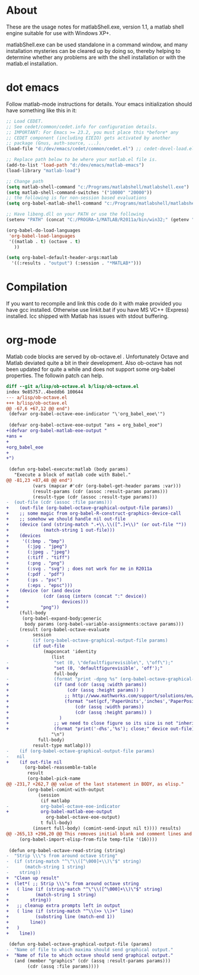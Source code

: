 About
=====

These are the usage notes for matlabShell.exe, version 1.1, a matlab
shell engine suitable for use with Windows XP+.

matlabShell.exe can be used standalone in a command window, and many
installation mysteries can be cleared up by doing so, thereby helping
to determine whether any problems are with the shell installation or
with the matlab.el installation.

dot emacs
=========

Follow matlab-mode instructions for details.
Your emacs initialization should have something like this in it:

```lisp
;; Load CEDET.
;; See cedet/common/cedet.info for configuration details.
;; IMPORTANT: For Emacs >= 23.2, you must place this *before* any
;; CEDET component (including EIEIO) gets activated by another 
;; package (Gnus, auth-source, ...).
(load-file "d:/dev/emacs/cedet/common/cedet.el") ;; cedet-devel-load.el")

;; Replace path below to be where your matlab.el file is.
(add-to-list 'load-path "d:/dev/emacs/matlab-emacs")
(load-library "matlab-load")

;; Change path
(setq matlab-shell-command "c:/Programs/matlabshell/matlabshell.exe")
(setq matlab-shell-command-switches '("10000" "20000"))
;; the following is for non-session based evaluations
(setq org-babel-matlab-shell-command "c:/Programs/matlabshell/matlabshell.cmd")

;; Have libeng.dll on your PATH or use the following
(setenv "PATH" (concat "C:/PROGRA~1/MATLAB/R2011a/bin/win32;" (getenv "PATH")))

(org-babel-do-load-languages
 'org-babel-load-languages
 '((matlab . t) (octave . t)
   ))

(setq org-babel-default-header-args:matlab
  '((:results . "output") (:session . "*MATLAB*")))
```

Compilation
===========

If you want to recompile and link this code do it with make provided you have gcc installed.
Otherwise use linkit.bat if you have MS VC++ (Express) installed.
lcc shipped with Matlab has issues with stdout buffering.

# org-mode

Matlab code blocks are served by ob-octave.el .
Unfortunately Octave and Matlab deviated quite a bit in their development.
Also ob-octave has not been updated for quite a while and does not support some org-babel properties.
The followin patch can help.

```patch
diff --git a/lisp/ob-octave.el b/lisp/ob-octave.el
index 9e85757..4beddb6 100644
--- a/lisp/ob-octave.el
+++ b/lisp/ob-octave.el
@@ -67,6 +67,12 @@ end")
 (defvar org-babel-octave-eoe-indicator "\'org_babel_eoe\'")
 
 (defvar org-babel-octave-eoe-output "ans = org_babel_eoe")
+(defvar org-babel-matlab-eoe-output "
+ans =
+
+org_babel_eoe
+
+")
 
 (defun org-babel-execute:matlab (body params)
   "Execute a block of matlab code with Babel."
@@ -81,23 +87,48 @@ end")
          (vars (mapcar #'cdr (org-babel-get-header params :var)))
          (result-params (cdr (assoc :result-params params)))
          (result-type (cdr (assoc :result-type params)))
-  (out-file (cdr (assoc :file params)))
+	 (out-file (org-babel-octave-graphical-output-file params))
+	 ;; some magic from org-babel-R-construct-graphics-device-call
+	 ;; somehow we should handle nil out-file
+	 (device (and (string-match ".+\\.\\([^.]+\\)" (or out-file ""))
+		      (match-string 1 out-file)))
+	 (devices
+	  '((:bmp . "bmp")
+	    (:jpg . "jpeg")
+	    (:jpeg . "jpeg")
+	    (:tiff . "tiff")
+	    (:png . "png")
+	    (:svg . "svg") ; does not work for me in R2011a
+	    (:pdf . "pdf")
+	    (:ps . "psc")
+	    (:eps . "epsc")))
+	 (device (or (and device
+			  (cdr (assq (intern (concat ":" device))
+				     devices)))
+		     "png"))
 	 (full-body
 	  (org-babel-expand-body:generic
 	   body params (org-babel-variable-assignments:octave params)))
 	 (result (org-babel-octave-evaluate
 		  session
-		  (if (org-babel-octave-graphical-output-file params)
+		  (if out-file
 		      (mapconcat 'identity
 				 (list
-				  "set (0, \"defaultfigurevisible\", \"off\");"
+				  "set (0, 'defaultfigurevisible', 'off');"
 				  full-body
-				  (format "print -dpng %s" (org-babel-octave-graphical-output-file params)))
+				  (if (and (cdr (assq :width params))
+					   (cdr (assq :height params)) )
+				      ;; http://www.mathworks.com/support/solutions/en/data/1-16WME/?solution=1-16WME
+				      (format "set(gcf,'PaperUnits','inches','PaperPosition',[0 0 %s %s]);"
+					      (cdr (assq :width params))
+					      (cdr (assq :height params)) )
+				    )
+				  ;; we need to close figure so its size is not "inherited"
+				  (format "print('-d%s','%s'); close;" device out-file))
 				 "\n")
 		    full-body)
 		  result-type matlabp)))
-    (if (org-babel-octave-graphical-output-file params)
-	nil
+    (if out-file nil
       (org-babel-reassemble-table
        result
        (org-babel-pick-name
@@ -231,7 +262,7 @@ value of the last statement in BODY, as elisp."
 		(org-babel-comint-with-output
 		    (session
 		     (if matlabp
-			 org-babel-octave-eoe-indicator
+			 org-babel-matlab-eoe-output
 		       org-babel-octave-eoe-output)
 		     t full-body)
 		  (insert full-body) (comint-send-input nil t)))) results)
@@ -265,13 +296,20 @@ This removes initial blank and comment lines and then calls
     (org-babel-import-elisp-from-file temp-file '(16))))
 
 (defun org-babel-octave-read-string (string)
-  "Strip \\\"s from around octave string"
-  (if (string-match "^\"\\([^\000]+\\)\"$" string)
-      (match-string 1 string)
-    string))
+  "Clean up result"
+  (let*( ;; Strip \\\"s from around octave string
+	( line (if (string-match "^\"\\([^\000]+\\)\"$" string)
+		   (match-string 1 string)
+		 string))
+	;; cleanup extra prompts left in output
+	( line (if (string-match "^\\(>> \\)+" line)
+		   (substring line (match-end 1))
+		 line))
+	)
+    line))
 
 (defun org-babel-octave-graphical-output-file (params)
-  "Name of file to which maxima should send graphical output."
+  "Name of file to which octave should send graphical output."
   (and (member "graphics" (cdr (assq :result-params params)))
        (cdr (assq :file params))))
 ```
 
